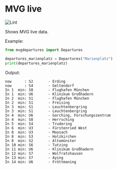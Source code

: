 # MVG live

![Lint](https://github.com/mkapra/MVG-Live/workflows/Python%20Lint/badge.svg)

Shows MVG live data.

Example:
```python
from mvgdepartures import Departures

departures_marienplatz = Departures("Marienplatz")
print(departures_marienplatz)
```

Output:
```
now      : S2       - Erding
now      : S4       - Geltendorf
In 1  min: S8       - Flughafen München
In 1  min: U6       - Klinikum Großhadern
In 2  min: S1       - Flughafen München
In 2  min: S1       - Freising
In 3  min: S1       - Leuchtenbergring
In 3  min: S1       - Leuchtenbergring
In 4  min: U6       - Garching, Forschungszentrum
In 4  min: S8       - Herrsching
In 5  min: S4       - Trudering
In 6  min: U3       - Fürstenried West
In 8  min: U3       - Moosach
In 8  min: S3       - Holzkirchen
In 8  min: S2       - Altomünster
In 10 min: S6       - Tutzing
In 11 min: U6       - Klinikum Großhadern
In 12 min: S7       - Wolfratshausen
In 13 min: S7       - Aying
In 14 min: U6       - Fröttmaning
```
